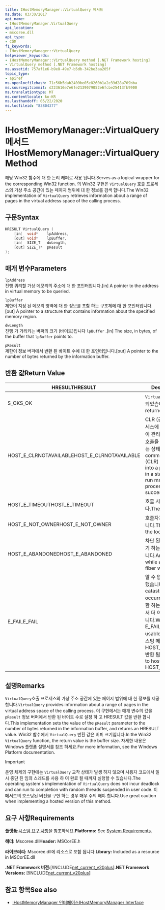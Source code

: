 ```yaml
---
title: IHostMemoryManager::VirtualQuery 메서드
ms.date: 03/30/2017
api_name:
- IHostMemoryManager.VirtualQuery
api_location:
- mscoree.dll
api_type:
- COM
f1_keywords:
- IHostMemoryManager::VirtualQuery
helpviewer_keywords:
- IHostMemoryManager::VirtualQuery method [.NET Framework hosting]
- VirtualQuery method [.NET Framework hosting]
ms.assetid: 757af1e6-b9e8-49e7-b5db-342be3aa205f
topic_type:
- apiref
ms.openlocfilehash: 71c56b5dab2409be05e8260b1a2e39d28a709bba
ms.sourcegitcommit: d223616e7e6fe2139079052e6fcbe25413fb9900
ms.translationtype: MT
ms.contentlocale: ko-KR
ms.lasthandoff: 05/22/2020
ms.locfileid: "83804377"
---
```

# <a name="ihostmemorymanagervirtualquery-method"></a><span data-ttu-id="41b69-102">IHostMemoryManager::VirtualQuery 메서드</span><span class="sxs-lookup"><span data-stu-id="41b69-102">IHostMemoryManager::VirtualQuery Method</span></span>
<span data-ttu-id="41b69-103">해당 Win32 함수에 대 한 논리 래퍼로 사용 됩니다.</span><span class="sxs-lookup"><span data-stu-id="41b69-103">Serves as a logical wrapper for the corresponding Win32 function.</span></span> <span data-ttu-id="41b69-104">의 Win32 구현은 `VirtualQuery` 호출 프로세스의 가상 주소 공간에 있는 페이지 범위에 대 한 정보를 검색 합니다.</span><span class="sxs-lookup"><span data-stu-id="41b69-104">The Win32 implementation of `VirtualQuery` retrieves information about a range of pages in the virtual address space of the calling process.</span></span>  
  
## <a name="syntax"></a><span data-ttu-id="41b69-105">구문</span><span class="sxs-lookup"><span data-stu-id="41b69-105">Syntax</span></span>  
  
```cpp  
HRESULT VirtualQuery (  
    [in]  void*    lpAddress,  
    [out] void*    lpBuffer,  
    [in]  SIZE_T   dwLength,  
    [out] SIZE_T*  pResult  
);  
```  
  
## <a name="parameters"></a><span data-ttu-id="41b69-106">매개 변수</span><span class="sxs-lookup"><span data-stu-id="41b69-106">Parameters</span></span>  
 `lpAddress`  
 <span data-ttu-id="41b69-107">진행 쿼리할 가상 메모리의 주소에 대 한 포인터입니다.</span><span class="sxs-lookup"><span data-stu-id="41b69-107">[in] A pointer to the address in virtual memory to be queried.</span></span>  
  
 `lpBuffer`  
 <span data-ttu-id="41b69-108">제한이 지정 된 메모리 영역에 대 한 정보를 포함 하는 구조체에 대 한 포인터입니다.</span><span class="sxs-lookup"><span data-stu-id="41b69-108">[out] A pointer to a structure that contains information about the specified memory region.</span></span>  
  
 `dwLength`  
 <span data-ttu-id="41b69-109">진행 가 가리키는 버퍼의 크기 (바이트)입니다 `lpBuffer` .</span><span class="sxs-lookup"><span data-stu-id="41b69-109">[in] The size, in bytes, of the buffer that `lpBuffer` points to.</span></span>  
  
 `pResult`  
 <span data-ttu-id="41b69-110">제한이 정보 버퍼에서 반환 된 바이트 수에 대 한 포인터입니다.</span><span class="sxs-lookup"><span data-stu-id="41b69-110">[out] A pointer to the number of bytes returned by the information buffer.</span></span>  
  
## <a name="return-value"></a><span data-ttu-id="41b69-111">반환 값</span><span class="sxs-lookup"><span data-stu-id="41b69-111">Return Value</span></span>  
  
|<span data-ttu-id="41b69-112">HRESULT</span><span class="sxs-lookup"><span data-stu-id="41b69-112">HRESULT</span></span>|<span data-ttu-id="41b69-113">Description</span><span class="sxs-lookup"><span data-stu-id="41b69-113">Description</span></span>|  
|-------------|-----------------|  
|<span data-ttu-id="41b69-114">S_OK</span><span class="sxs-lookup"><span data-stu-id="41b69-114">S_OK</span></span>|<span data-ttu-id="41b69-115">`VirtualQuery`성공적으로 반환 되었습니다.</span><span class="sxs-lookup"><span data-stu-id="41b69-115">`VirtualQuery` returned successfully.</span></span>|  
|<span data-ttu-id="41b69-116">HOST_E_CLRNOTAVAILABLE</span><span class="sxs-lookup"><span data-stu-id="41b69-116">HOST_E_CLRNOTAVAILABLE</span></span>|<span data-ttu-id="41b69-117">CLR (공용 언어 런타임)이 프로세스에 로드 되지 않았거나 CLR이 관리 코드를 실행할 수 없거나 호출을 성공적으로 처리할 수 없는 상태에 있습니다.</span><span class="sxs-lookup"><span data-stu-id="41b69-117">The common language runtime (CLR) has not been loaded into a process, or the CLR is in a state in which it cannot run managed code or process the call successfully.</span></span>|  
|<span data-ttu-id="41b69-118">HOST_E_TIMEOUT</span><span class="sxs-lookup"><span data-stu-id="41b69-118">HOST_E_TIMEOUT</span></span>|<span data-ttu-id="41b69-119">호출 시간이 초과 되었습니다.</span><span class="sxs-lookup"><span data-stu-id="41b69-119">The call timed out.</span></span>|  
|<span data-ttu-id="41b69-120">HOST_E_NOT_OWNER</span><span class="sxs-lookup"><span data-stu-id="41b69-120">HOST_E_NOT_OWNER</span></span>|<span data-ttu-id="41b69-121">호출자가 잠금을 소유 하지 않습니다.</span><span class="sxs-lookup"><span data-stu-id="41b69-121">The caller does not own the lock.</span></span>|  
|<span data-ttu-id="41b69-122">HOST_E_ABANDONED</span><span class="sxs-lookup"><span data-stu-id="41b69-122">HOST_E_ABANDONED</span></span>|<span data-ttu-id="41b69-123">차단 된 스레드나 파이버에서 대기 하는 동안 이벤트를 취소 했습니다.</span><span class="sxs-lookup"><span data-stu-id="41b69-123">An event was canceled while a blocked thread or fiber was waiting on it.</span></span>|  
|<span data-ttu-id="41b69-124">E_FAIL</span><span class="sxs-lookup"><span data-stu-id="41b69-124">E_FAIL</span></span>|<span data-ttu-id="41b69-125">알 수 없는 치명적인 오류가 발생 했습니다.</span><span class="sxs-lookup"><span data-stu-id="41b69-125">An unknown catastrophic failure occurred.</span></span> <span data-ttu-id="41b69-126">메서드가 E_FAIL 반환 하는 경우 해당 프로세스 내에서 더 이상 CLR을 사용할 수 없습니다.</span><span class="sxs-lookup"><span data-stu-id="41b69-126">When a method returns E_FAIL, the CLR is no longer usable within the process.</span></span> <span data-ttu-id="41b69-127">호스팅 메서드를 이후에 호출 하면 HOST_E_CLRNOTAVAILABLE 반환 됩니다.</span><span class="sxs-lookup"><span data-stu-id="41b69-127">Subsequent calls to hosting methods return HOST_E_CLRNOTAVAILABLE.</span></span>|  
  
## <a name="remarks"></a><span data-ttu-id="41b69-128">설명</span><span class="sxs-lookup"><span data-stu-id="41b69-128">Remarks</span></span>  
 <span data-ttu-id="41b69-129">`VirtualQuery`호출 프로세스의 가상 주소 공간에 있는 페이지 범위에 대 한 정보를 제공 합니다.</span><span class="sxs-lookup"><span data-stu-id="41b69-129">`VirtualQuery` provides information about a range of pages in the virtual address space of the calling process.</span></span> <span data-ttu-id="41b69-130">이 구현에서는 매개 변수의 값을 `pResult` 정보 버퍼에서 반환 된 바이트 수로 설정 하 고 HRESULT 값을 반환 합니다.</span><span class="sxs-lookup"><span data-stu-id="41b69-130">This implementation sets the value of the `pResult` parameter to the number of bytes returned in the information buffer, and returns an HRESULT value.</span></span> <span data-ttu-id="41b69-131">Win32 함수에서 `VirtualQuery` 반환 값은 버퍼 크기입니다.</span><span class="sxs-lookup"><span data-stu-id="41b69-131">In the Win32 `VirtualQuery` function, the return value is the buffer size.</span></span> <span data-ttu-id="41b69-132">자세한 내용은 Windows 플랫폼 설명서를 참조 하세요.</span><span class="sxs-lookup"><span data-stu-id="41b69-132">For more information, see the Windows Platform documentation.</span></span>  
  
> [!IMPORTANT]
> <span data-ttu-id="41b69-133">운영 체제의 구현에는 `VirtualQuery` 교착 상태가 발생 하지 않으며 사용자 코드에서 일시 중단 된 임의 스레드를 사용 하 여 완료 될 때까지 실행할 수 있습니다.</span><span class="sxs-lookup"><span data-stu-id="41b69-133">The operating system's implementation of `VirtualQuery` does not incur deadlock and can run to completion with random threads suspended in user code.</span></span> <span data-ttu-id="41b69-134">이 메서드의 호스팅된 버전을 구현 하는 경우 매우 주의 해야 합니다.</span><span class="sxs-lookup"><span data-stu-id="41b69-134">Use great caution when implementing a hosted version of this method.</span></span>  
  
## <a name="requirements"></a><span data-ttu-id="41b69-135">요구 사항</span><span class="sxs-lookup"><span data-stu-id="41b69-135">Requirements</span></span>  
 <span data-ttu-id="41b69-136">**플랫폼:**[시스템 요구 사항](../../get-started/system-requirements.md)을 참조하세요.</span><span class="sxs-lookup"><span data-stu-id="41b69-136">**Platforms:** See [System Requirements](../../get-started/system-requirements.md).</span></span>  
  
 <span data-ttu-id="41b69-137">**헤더:** Mscoree.dll</span><span class="sxs-lookup"><span data-stu-id="41b69-137">**Header:** MSCorEE.h</span></span>  
  
 <span data-ttu-id="41b69-138">**라이브러리:** Mscoree.dll에 리소스로 포함 됩니다.</span><span class="sxs-lookup"><span data-stu-id="41b69-138">**Library:** Included as a resource in MSCorEE.dll</span></span>  
  
 <span data-ttu-id="41b69-139">**.NET Framework 버전:**[!INCLUDE[net_current_v20plus](../../../../includes/net-current-v20plus-md.md)]</span><span class="sxs-lookup"><span data-stu-id="41b69-139">**.NET Framework Versions:** [!INCLUDE[net_current_v20plus](../../../../includes/net-current-v20plus-md.md)]</span></span>  
  
## <a name="see-also"></a><span data-ttu-id="41b69-140">참고 항목</span><span class="sxs-lookup"><span data-stu-id="41b69-140">See also</span></span>

- [<span data-ttu-id="41b69-141">IHostMemoryManager 인터페이스</span><span class="sxs-lookup"><span data-stu-id="41b69-141">IHostMemoryManager Interface</span></span>](ihostmemorymanager-interface.md)
